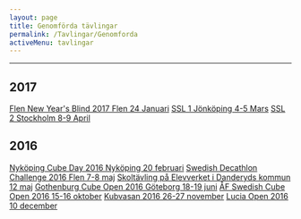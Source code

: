 ```yaml
---
layout: page
title: Genomförda tävlingar
permalink: /Tavlingar/Genomforda
activeMenu: tavlingar
---
```

<hr>

## 2017
<div class="list-group">
  <a class="list-group-item" target="_blank" href="https://www.worldcubeassociation.org/competitions/FlenNewYearsBlind2017">Flen New Year's Blind 2017 Flen 24 Januari</a>
  <a class="list-group-item" target="_blank" href="https://www.worldcubeassociation.org/competitions/SSL1Jonkoping2017">SSL 1 Jönköping 4-5 Mars</a>
  <a class="list-group-item" target="_blank" href="https://www.worldcubeassociation.org/competitions/SSL2Stockholm2017">SSL 2 Stockholm 8-9 April</a>
</div>

## 2016
<div class="list-group">
  <a class="list-group-item" target="_blank" href="https://www.worldcubeassociation.org/competitions/NykopingCubeDay2016">Nyköping Cube Day 2016  Nyköping 20 februari</a>
  <a class="list-group-item" target="_blank" href="https://www.worldcubeassociation.org/competitions/SwedishDecathlonChallenge2016">Swedish Decathlon Challenge 2016 Flen 7-8 maj</a>
  <a class="list-group-item" target="_blank" href="http://www.elevverket.se/filearea_146.html">Skoltävling på Elevverket i Danderyds kommun 12 maj</a>
  <a class="list-group-item" target="_blank" href="https://www.worldcubeassociation.org/competitions/GothenburgOpen2016">Gothenburg Cube Open 2016 Göteborg 18-19 juni</a>
  <a class="list-group-item" target="_blank" href="https://www.worldcubeassociation.org/competitions/AFSwedishCubeOpen2016">ÅF Swedish Cube Open 2016 15-16 oktober</a>
  <a class="list-group-item" target="_blank" href="https://www.worldcubeassociation.org/competitions/Kubvasan2016">Kubvasan 2016 26-27 november</a>
  <a class="list-group-item" target="_blank" href="https://www.worldcubeassociation.org/competitions/LuciaOpen2016">Lucia Open 2016 10 december</a>               
</div>